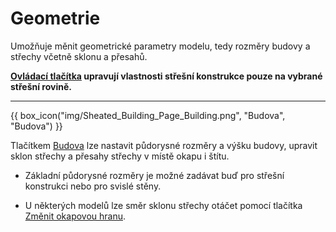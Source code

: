 
<h1>Geometrie</h1>

  <p>
    Umožňuje měnit geometrické parametry modelu, tedy rozměry budovy a střechy včetně sklonu a přesahů.
  </p>

  <p>
    <b><u>Ovládací tlačítka</u> upravují vlastnosti střešní konstrukce pouze na vybrané střešní rovině.</b>
  </p>

  <hr class="main">

  {{ box_icon("img/Sheated_Building_Page_Building.png", "Budova", "Budova") }}

  <p>
    Tlačítkem <u>Budova</u> lze nastavit půdorysné rozměry a výšku budovy, upravit sklon střechy a přesahy střechy v místě okapu i štítu.
  </p>

  <ul>
    <li><p>Základní půdorysné rozměry je možné zadávat buď pro střešní konstrukci nebo pro svislé stěny.</p></li>
    <li><p>U některých modelů lze směr sklonu střechy otáčet pomocí tlačítka <u>Změnit okapovou hranu</u>.</p></li>
  </ul>

  <!--{{ box_icon("img/RoofSketchIcon64x64.png", "Střecha", "Střecha") }}

  <p>
    Tlačítko <u>Střecha</u> umožňuje nastavit typ skladby střechy. Typ krytiny a rozměry sekundární střešní konstrukce lze měnit přes tlačítko <u>Opláštění</u>.
  </p>

  <hr class="main">

<hr class="main">

{{ box_icon("img/PvgisIcon64x64.png", "Výkon", "Výkon") }}

<p>
Umožňuje vyhodnotit potenciální výkon solárního záření na jednotlivé střešní plochy.
</p>

<p>
...Funkcionalita tlačítka <u>Výkon</u> se připravuje pro budoucí verzi programu...
</p>

<hr class="main">
  {{ box_icon("img/DimensionLinearIcon64x64.png", "Anotace", "Anotace") }}

  <p>
    Tlačítko <u>Anotace</u> umožňuje do modelu přidávat libovolné půdorysné kóty.
  </p>

  <hr class="main">

  {{ box_icon("img/TapeMeasureIcon64x64.png", "Měření", "Měření") }}

  <p>
    Tlačítkem <u>Měření</u> je možné zkontrolovat rozměry modelu.
  </p>

  <hr class="main">

<!-- product: HiStruct Roofs -->


